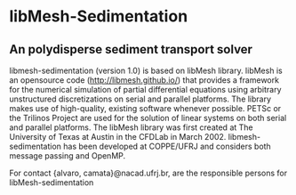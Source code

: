 # libMesh-Sedimentation #
## An polydisperse sediment transport solver ##


libmesh-sedimentation (version 1.0) is based on libMesh library. 
libMesh is an opensource code (http://libmesh.github.io/) that provides a framework for the numerical simulation of partial differential equations using arbitrary unstructured discretizations on serial and parallel platforms. The library makes use of high-quality, existing software whenever possible. PETSc or the Trilinos Project are used for the solution of linear systems on both serial and parallel platforms. The libMesh library was first created at The University of Texas at Austin in the CFDLab in March 2002. libmesh-sedimentation has been developed at COPPE/UFRJ and considers both message passing and OpenMP. 

For contact {alvaro, camata}@nacad.ufrj.br, are the responsible persons for libMesh-sedimentation